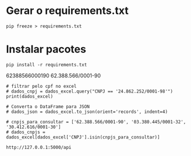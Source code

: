 # Gerar o requirements.txt 
    pip freeze > requirements.txt

# Instalar pacotes 
    pip install -r requirements.txt


62388566000190
62.388.566/0001-90


    # filtrar pelo cpf no excel
    # dados_cnpj = dados_excel.query("CNPJ == '24.862.252/0001-98'")
    print(dados_excel)

    # Converta o DataFrame para JSON
    # dados_json = dados_excel.to_json(orient='records', indent=4)

    # cnpjs_para_consultar = ['62.388.566/0001-90', '03.380.445/0001-32', '30.412.616/0001-30']
    # dados_cnpjs = dados_excel[dados_excel['CNPJ'].isin(cnpjs_para_consultar)]

    http://127.0.0.1:5000/api